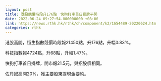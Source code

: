 ```yaml
---
layout: post
title: 港股競價時段升176點　快狗打車首日掛牌平開
date: 2022-06-24 09:27:54.000000000 +08:00
link: https://news.rthk.hk/rthk/ch/component/k2/1654489-20220624.htm
categories: rthk
---
```


港股高開，恒生指數競價時段報21450點，升176點，升幅0.83%。

科技指數報4724點，升68點，升幅1.47%。

快狗打車首日掛牌，開市報21.5元，與招股價相同。

佐丹奴高開20%，獲主要股東提現金要約。
